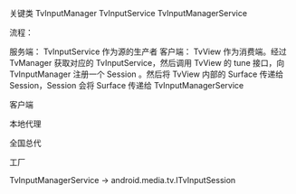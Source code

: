 关键类
TvInputManager
TvInputService
TvInputManagerService

流程：

服务端：
TvInputService 作为源的生产者
客户端：
TvView 作为消费端。经过 TvManager 获取对应的 TvInputService，然后调用 TvView 的 tune 接口，向 TvInputManager 注册一个 Session 。然后将 TvView 内部的 Surface 传递给 Session，Session 会将 Surface 传递给 TvInputManagerService

客户端

本地代理

全国总代

工厂

TvInputManagerService -> android.media.tv.ITvInputSession